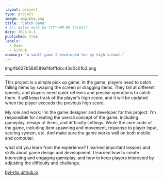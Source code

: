```yaml
---
layout: project
type: project
image: img/pkq.png
title: "Catch Game"
# All dates must be YYYY-MM-DD format!
date: 2023-9-1
published: true
labels:
  - Game
  - GitHub
summary: "a small game I developed for my high school."
---
```

<imgage>img/fb627b588589af4bfffdcc43d0c01b2.png</imgage>
<hr>
  This project is a simple pick up game. In the game, players need to catch falling items by swaping the screen or dragging items. They fall at different speeds, and players need quick reflexes and precise operations to catch them. It will keep track of the player's high score, and it will be updated when the player exceeds the previous high score.

My role and work:
  I'm the game designer and developer for this project. I'm responsible for creating the overall concept of the game, including gameplay, design of items, and difficulty settings. Wrote the core code of the game, including item spawning and movement, response to player input, scoring system, etc. And make sure the game works well on both mobile and computer.
  
what did you learn from the experience?
  I learned important lessons and skills about game design and development. I learned how to create interesting and engaging gameplay, and how to keep players interested by adjusting the difficulty and challenge.

</hr>
<a href="https://github.com/BYL-RHS/byl-rhs.github.io"><i class="large github icon "></i>byl-rhs.github.io</a>
